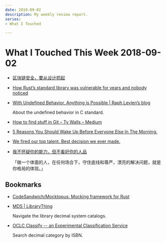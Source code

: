 ```yaml
---
date: 2018-09-02
description: My weekly review report.
series:
- What I Touched

---
```


# What I Touched This Week 2018-09-02


* [区块链安全，要从设计抓起](https://zhuanlan.zhihu.com/p/36391606)
* [How Rust’s standard library was vulnerable for years and nobody noticed](https://medium.com/@shnatsel/how-rusts-standard-library-was-vulnerable-for-years-and-nobody-noticed-aebf0503c3d6)
* [With Undefined Behavior, Anything is Possible | Raph Levien’s blog](https://raphlinus.github.io/programming/rust/2018/08/17/undefined-behavior.html)

    About the undefined behavior in C standard.

* [How to find stuff in Git – Ty Walls – Medium](https://medium.com/@tygertec/how-to-find-stuff-in-git-35d4cb8c1845)

<!--more-->

* [5 Reasons You Should Wake Up Before Everyone Else In The Morning.](https://medium.com/@AuthorSteger/5-reasons-you-should-wake-up-before-everyone-else-in-the-morning-3f36f0901554)
* [We fired our top talent. Best decision we ever made.](https://medium.freecodecamp.org/we-fired-our-top-talent-best-decision-we-ever-made-4c0a99728fde)
* [我不怀疑你的能力，但不看好你的人品](https://mp.weixin.qq.com/s?__biz=MzUzNjQxMzEzMg==&mid=2247495307&idx=2&sn=734c865a4c7931fed51d0022401580ec&chksm=faf43828cd83b13e5a20c6588d78f810baf2a0a9d6e73031c764935ce9b888bc8d11f93c5fef&mpshare=1&scene=1&srcid=08192bt6sPWgSzD2VLUdvjsH%23rd)

    「做一个体面的人，在任何场合下，守住底线和尊严，漂亮的解决问题，就是你格局的体现。」

## Bookmarks

* [CodeSandwich/Mocktopus: Mocking framework for Rust](https://github.com/CodeSandwich/Mocktopus)

* [MDS | LibraryThing](https://www.librarything.com/mds/0)

    Navigate the library decimal system catalogs.

* [OCLC Classify -- an Experimental Classification Service](http://classify.oclc.org/classify2/)

    Search decimal category by ISBN.


